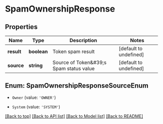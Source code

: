 # SpamOwnershipResponse

## Properties

|Name | Type | Description | Notes|
|------------ | ------------- | ------------- | -------------|
|**result** | **boolean** | Token spam result | [default to undefined]|
|**source** | **string** | Source of Token\&#39;s Spam status value | [default to undefined]|


## Enum: SpamOwnershipResponseSourceEnum


* `Owner` (value: `'OWNER'`)

* `System` (value: `'SYSTEM'`)





[[Back to top]](#) [[Back to API list]](../../README.md#documentation-for-api-endpoints) [[Back to Model list]](../../README.md#documentation-for-models) [[Back to README]](../../README.md)
